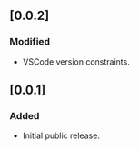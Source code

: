 ## [0.0.2] 
### Modified
- VSCode version constraints.

## [0.0.1] 
### Added
- Initial public release.